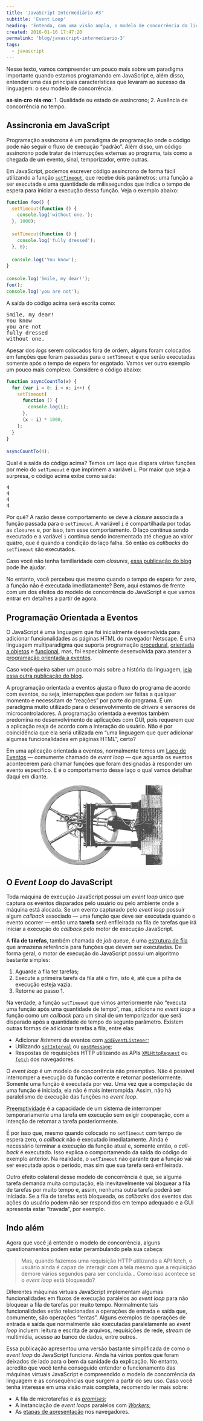 ```yaml
---
title: 'JavaScript Intermediário #3'
subtitle: 'Event Loop'
heading: 'Entenda, com uma visão ampla, o modelo de concorrência da linguagem JavaScript'
created: 2016-01-16 17:47:20
permalink: 'blog/javascript-intermediario-3'
tags:
  - javascript
---
```


Nesse texto, vamos compreender um pouco mais sobre um paradigma importante
quando estamos programando em JavaScript e, além disso, entender uma das
principais características que levaram ao sucesso da linguagem: o seu modelo de
concorrência.

<aside> <p> <strong>as·sin·cro·nis·mo</strong>: 1. Qualidade ou estado de
assíncrono; 2. Ausência de concorrência no tempo. </p> </aside>

## Assincronia em JavaScript

Programação assíncrona é um paradigma de programação onde o código pode não
seguir o fluxo de execução “padrão”. Além disso, um código assíncrono pode
tratar de interrupções externas ao programa, tais como a chegada de um evento,
sinal, temporizador, entre outras.

Em JavaScript, podemos escrever código assíncrono de forma fácil utilizando a
função
[`setTimeout`](https://developer.mozilla.org/en-US/docs/Web/API/WindowOrWorkerGlobalScope/setTimeout),
que recebe dois parâmetros: uma função a ser executada e uma quantidade de
milissegundos que indica o tempo de espera para iniciar a execução dessa função.
Veja o exemplo abaixo:

```js
function foo() {
  setTimeout(function () {
    console.log('without one.');
  }, 1000);

  setTimeout(function () {
    console.log('fully dressed');
  }, 0);

  console.log('You know');
}

console.log('Smile, my dear!');
foo();
console.log('you are not');
```

A saída do código acima será escrita como:

<pre><samp>Smile, my dear!
You know
you are not
fully dressed
without one.</samp></pre>

Apesar dos <i lang="en">logs</i> serem colocados fora de ordem, alguns foram
colocados em funções que foram passadas para o `setTimeout` e que serão
executadas somente após o tempo de espera for esgotado. Vamos ver outro exemplo
um pouco mais complexo. Considere o código abaixo:

```js
function asyncCountTo(x) {
  for (var i = 0; i < x; i++) {
    setTimeout(
      function () {
        console.log(i);
      },
      (x - i) * 1000,
    );
  }
}

asyncCountTo(4);
```

Qual é a saída do código acima? Temos um laço que dispara várias funções por
meio do `setTimeout` e que imprimem a variável `i`. Por maior que seja a
surpresa, o código acima exibe como saída:

<pre><samp>4
4
4
4</samp></pre>

Por quê? A razão desse comportamento se deve à <i lang="en">closure</i>
associada a função passada para o `setTimeout`. A variável `i` é compartilhada
por todas as `closures` e, por isso, tem esse comportamento. O laço continua
sendo executado e a variável `i` continua sendo incrementada até chegue ao valor
quatro, que é quando a condição do laço falha. Só então os <i
lang="en">callbacks</i> do `setTimeout` são executados.

<aside> <p> Caso você não tenha familiaridade com <i lang="en">closures</i>, <a
href="https://maxroecker.github.io/blog/javascript-intermediario-2/">essa
publicação do blog</a> pode lhe ajudar. </p> </aside>

No entanto, você percebeu que mesmo quando o tempo de espera for zero, a função
não é executada imediatamente? Bem, aqui estamos de frente com um dos efeitos do
modelo de concorrência do JavaScript e que vamos entrar em detalhes a partir de
agora.

## Programação Orientada a Eventos

O JavaScript é uma linguagem que foi inicialmente desenvolvida para adicionar
funcionalidades as páginas HTML do navegador Netscape. É uma linguagem
multiparadigma que suporta programação
[procedural](https://en.wikipedia.org/wiki/Procedural_programming),
[orientada a objetos](https://en.wikipedia.org/wiki/Object-oriented_programming)
e [funcional](https://en.wikipedia.org/wiki/Functional_programming), mas, foi
especialmente desenvolvida para atender a
[programação orientada a eventos](https://en.wikipedia.org/wiki/Event-driven_programming).

<aside> <p> Caso você queira saber um pouco mais sobre a história da linguagem,
<a href="https://maxroecker.github.io/blog/javascript-basico-1/">leia essa outra
publicação do blog</a>. </p> </aside>

A programação orientada a eventos ajusta o fluxo do programa de acordo com
eventos, ou seja, interrupções que podem ser feitas a qualquer momento e
necessitam de “reações” por parte do programa. É um paradigma muito utilizado
para o desenvolvimento de <i lang="en">drivers</i> e sensores de
microcontroladores. A programação orientada a eventos também predomina no
desenvolvimento de aplicações com GUI, pois requerem que a aplicação reaja de
acordo com a interação do usuário. Não é por coincidência que ela seria
utilizada em “uma linguagem que quer adicionar algumas funcionalidades em
páginas HTML”, certo?

Em uma aplicação orientada a eventos, normalmente temos um
[Laço de Eventos](https://en.wikipedia.org/wiki/Event_loop) — comumente chamado
de <i lang="en">event loop</i> — que aguarda os eventos acontecerem para chamar
funções que foram designadas à responder um evento específico. E é o
comportamento desse laço o qual vamos detalhar daqui em diante.

<figure>
  <img
    src="/img/illustrations/steam-engine.svg"
    alt="Máquina de ciclos a vapor"
    decoding="async"
    loading="lazy"
  />
</figure>

## O <i lang="en">Event Loop</i> do JavaScript

Toda máquina de execução JavaScript possui um <i lang="en">event loop</i> único
que captura os eventos disparados pelo usuário ou pelo ambiente onde a máquina
está alocada. Se um evento capturado pelo <i lang="en">event loop</i> possuir
algum <i lang="en">callback</i> associado — uma função que deve ser executada
quando o evento ocorrer — então uma **tarefa** será enfileirada na fila de
tarefas que irá iniciar a execução do <i lang="en">callback</i> pelo motor de
execução JavaScript.

A **fila de tarefas**, também chamada de <i lang="en">job queue</i>, é uma
[estrutura de fila](https://www.ime.usp.br/~pf/algoritmos/aulas/fila.html) que
armazena referência para funções que devem ser executadas. De forma geral, o
motor de execução do JavaScript possui um algoritmo bastante simples:

1. Aguarde a fila ter tarefas;
2. Execute a primeira tarefa da fila até o fim, isto é, até que a pilha de
   execução esteja vazia.
3. Retorne ao passo 1.

Na verdade, a função `setTimeout` que vimos anteriormente não “executa uma
função após uma quantidade de tempo”, mas, adiciona no <i lang="en">event
loop</i> a função como um <i lang="en">callback</i> para um sinal de um
temporizador que será disparado após a quantidade de tempo do segunto parâmetro.
Existem outras formas de adicionar tarefas a fila, entre elas:

- Adicionar <i lang="en">listeners</i> de eventos com
  [`addEventListener`](https://developer.mozilla.org/en-US/docs/Web/API/EventTarget/addEventListener#Parameters);
- Utilizando
  [`setInterval`](https://developer.mozilla.org/en-US/docs/Web/API/WindowOrWorkerGlobalScope/setInterval)
  ou
  [`postMessage`](https://developer.mozilla.org/en-US/docs/Web/API/Window/postMessage);
- Respostas de requisições HTTP utilizando as APIs
  [`XMLHttpRequest`](https://developer.mozilla.org/en-US/docs/Web/API/XMLHttpRequest/Using_XMLHttpRequest)
  ou [`fetch`](https://developer.mozilla.org/en-US/docs/Web/API/Fetch_API) dos
  navegadores.

O <i lang="en">event loop</i> é um modelo de concorrência não preemptivo. Não é
possível interromper a execução da função corrente e retornar posteriormente.
Somente uma função é executada por vez. Uma vez que a computação de uma função é
iniciada, ela não é mais interrompida. Assim, não há paralelismo de execução das
funções no <i lang="en">event loop</i>.

<aside> <p> <a
href="https://pt.wikipedia.org/wiki/Preemptividade">Preemptividade</a> é a
capacidade de um sistema de interromper temporariamente uma tarefa em execução
sem exigir cooperação, com a intenção de retomar a tarefa posteriormente. </p>
</aside>

É por isso que, mesmo quando colocado no `setTimeout` com tempo de espera zero,
o <i lang="en">callback</i> não é executado imediatamente. Ainda é necessário
terminar a execução da função atual e, somente então, o <i
lang="en">callback</i> é executado. Isso explica o comportamendo da saída do
código do exemplo anterior. Na realidade, o `setTimeout` não garante que a
função vai ser executada após o período, mas sim que sua tarefa será
enfileirada.

Outro efeito colateral desse modelo de concorrência é que, se alguma tarefa
demanda muita computação, ela inevitavelmente vai bloquear a fila de tarefas por
muito tempo e, assim, nenhuma outra tarefa poderá ser iniciada. Se a fila de
tarefas está bloqueada, os <i lang="en">callbacks</i> dos eventos das ações do
usuário podem não ser respondidos em tempo adequado e a GUI apresenta estar
“travada”, por exemplo.

## Indo além

Agora que você já entende o modelo de concorrência, alguns questionamentos podem
estar perambulando pela sua cabeça:

<blockquote> <p> Mas, quando fazemos uma requisição HTTP utilizando a API fetch,
o usuário ainda é capaz de interagir com a tela mesmo que a requisição demore
vários segundos para ser concluída… Como isso acontece se o <i lang="en">event
loop</i> está bloqueado? </p> </blockquote>

Diferentes máquinas virtuais JavaScript implementam algumas funcionalidades em
fluxos de execução paralelos ao <i lang="en">event loop</i> para não bloquear a
fila de tarefas por muito tempo. Normalmente tais funcionalidades estão
relacionadas a operações de entrada e saída que, comumente, são operações
“lentas”. Alguns exemplos de operações de entrada e saída que normalmente são
executadas paralelamente ao <i lang="en">event loop</i> incluem: leitura e
escrita de arquivos, requisições de rede, <i lang="en">stream</i> de multimídia,
acesso ao banco de dados, entre outros.

Essa publicação apresentou uma versão bastante simplificada de como o <i
lang="en">event loop</i> do JavaScript funciona. Ainda há vários pontos que
foram deixados de lado para o bem da sanidade da explicação. No entanto,
acredito que você tenha conseguido entender o funcionamento das máquinas
virtuais JavaScript e compreendido o modelo de concorrência da linguagem e as
consequências que surgem a partir do seu uso. Caso você tenha interesse em uma
visão mais completa, recomendo ler mais sobre:

- A fila de microtarefas e as <i lang="en"><a
  href="https://developer.mozilla.org/en-US/docs/Web/JavaScript/Reference/Global_Objects/Promise">promises</a></i>;
- A instanciação de <i lang="en">event loops</i> paralelos com
  [<i lang="en">Workers</i>](https://developer.mozilla.org/en-US/docs/Web/API/Web_Workers_API);
- As
  [etapas de apresentação](https://developer.mozilla.org/en-US/docs/Web/API/window/requestAnimationFrame)
  nos navegadores.
